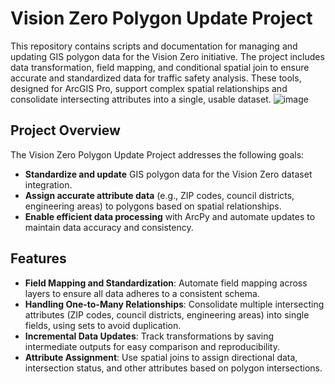 # Vision Zero Polygon Update Project

This repository contains scripts and documentation for managing and updating GIS polygon data for the Vision Zero initiative. The project includes data transformation, field mapping, and conditional spatial join to ensure accurate and standardized data for traffic safety analysis. These tools, designed for ArcGIS Pro, support complex spatial relationships and consolidate intersecting attributes into a single, usable dataset.
![image](https://github.com/user-attachments/assets/96dc6b52-eb1e-4c0d-bcba-330f153fabc0)

## Project Overview

The Vision Zero Polygon Update Project addresses the following goals:

- **Standardize and update** GIS polygon data for the Vision Zero dataset integration.
- **Assign accurate attribute data** (e.g., ZIP codes, council districts, engineering areas) to polygons based on spatial relationships.
- **Enable efficient data processing** with ArcPy and automate updates to maintain data accuracy and consistency.

## Features

- **Field Mapping and Standardization**: Automate field mapping across layers to ensure all data adheres to a consistent schema.
- **Handling One-to-Many Relationships**: Consolidate multiple intersecting attributes (ZIP codes, council districts, engineering areas) into single fields, using sets to avoid duplication.
- **Incremental Data Updates**: Track transformations by saving intermediate outputs for easy comparison and reproducibility.
- **Attribute Assignment**: Use spatial joins to assign directional data, intersection status, and other attributes based on polygon intersections.



